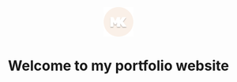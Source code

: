 <p align="center">
    <img alt="Gatsby" src="./static/icon.png" width="60" />
</p>
<h1 align="center">
  Welcome to my portfolio website
</h1>
